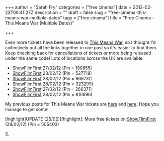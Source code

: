 +++
author = "Sarah Fry"
categories = ["free cinema"]
date = 2012-02-22T09:41:27Z
description = ""
draft = false
slug = "free-cinema-this-means-war-multiple-dates"
tags = ["free cinema"]
title = "Free Cinema - This Means War (Multiple Dates)"

+++


Even more tickets have been released to <a href="http://www.imdb.com/title/tt1596350/" target="_blank">This Means War</a>, so I thought I'd collectively put all the links together in one post so it's easier to find them. Keep checking back for cancellations of tickets or more being released under the same code! Lots of locations across the UK are available.
<ul>
	<li><a href="http://www.showfilmfirst.com/pin/180855" target="_blank">ShowFilmFirst</a> 27/02/12 (Pin = 180855)</li>
	<li><a href="http://www.showfilmfirst.com/pin/527718" target="_blank">ShowFilmFirst</a> 23/02/12 (Pin = 527718)</li>
	<li><a href="http://www.showfilmfirst.com/pin/969731" target="_blank">ShowFilmFirst</a> 28/02/12 (Pin = 969731)</li>
	<li><a href="http://www.showfilmfirst.com/pin/323299" target="_blank">ShowFilmFirst</a> 28/02/12 (Pin = 323299)</li>
	<li><a href="http://www.showfilmfirst.com/pin/266371" target="_blank">ShowFilmFirst</a> 27/02/12 (Pin = 266371)</li>
	<li><a href="http://www.showfilmfirst.com/pin/810696" target="_blank">ShowFilmFirst</a> 28/02/12 (Pin = 810696)</li>
</ul>
My previous posts for This Means War tickets are <a title="Free Cinema – This Means War (23/2/12)" href="https://yayfryday.com/post/free-cinema-this-means-war-23212/" target="_blank">here</a> and <a title="Free Cinema – This Means War (27/02/12)" href="https://yayfryday.com/post/free-cinema-this-means-war-270212/" target="_blank">here</a>. Hope you manage to get some!

[highlight]UPDATE (25/02)[/highlight]: More free tickets on <a href="http://www.showfilmfirst.com/pin/505403" target="_blank">ShowFilmFirst</a> (28/02/12) (Pin = 505403)

S.

